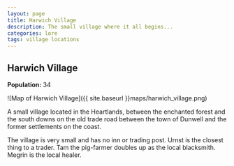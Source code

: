 ```yaml
---
layout: page
title: Harwich Village
description: The small village where it all begins...
categories: lore
tags: village locations
---
```

## Harwich Village

**Population:** 34

![Map of Harwich Village]({{ site.baseurl }}maps/harwich_village.png)

A small village located in the Heartlands, between the enchanted forest and the south downs on the old trade road between the town of Dunwell and the former settlements on the coast.

The village is very small and has no inn or trading post. Urnst is the closest thing to a trader. Tam the pig-farmer doubles up as the local blacksmith. Megrin is the local healer.

